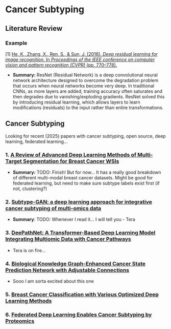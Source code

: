 # Cancer Subtyping

## Literature Review

### Example

[1]
[He, K., Zhang, X., Ren, S., & Sun, J. (2016). *Deep residual learning for image recognition.* In *Proceedings of the IEEE conference on computer vision and pattern recognition (CVPR)* (pp. 770–778).](https://doi.org/10.1109/CVPR.2016.90)

  - **Summary:** ResNet (Residual Network) is a deep convolutional neural network architecture designed to overcome the degradation problem that occurs when neural networks become very deep. In traditional CNNs, as more layers are added, training accuracy often saturates and then degrades due to vanishing/exploding gradients. ResNet solved this by introducing residual learning, which allows layers to learn modifications (residuals) to the input rather than entire transformations.

## Cancer Subtyping 

Looking for recent (2025) papers with cancer subtyping, open source, deep learning, federated learning...

### 1. [A Review of Advanced Deep Learning Methods of Multi-Target Segmentation for Breast Cancer WSIs](https://ieeexplore.ieee.org/stamp/stamp.jsp?arnumber=10979932)

- **Summary:** TODO: Finish! But for now... It has a really good breakdown of different multi-modal breast cancer datasets. Might be good for federated learning, but need to make sure subtype labels exist first (if not, clustering?)

### 2. [Subtype-GAN: a deep learning approach for integrative cancer subtyping of multi-omics data](https://academic.oup.com/bioinformatics/article/37/16/2231/6143031)
- **Summary**: TODO: Whenever I read it... I will tell you - Tera

### 3. [DeePathNet: A Transformer-Based Deep Learning Model Integrating Multiomic Data with Cancer Pathways](https://pubmed.ncbi.nlm.nih.gov/39530738/)
- Tera is on fire...

### 4. [Biological Knowledge Graph-Enhanced Cancer State Prediction Network with Adjustable Connections](https://academic.oup.com/bioinformatics/article/39/9/btad570/7273783)
- Sooo I am sorta excited about this one
  
### 5. [Breast Cancer Classification with Various Optimized Deep Learning Methods](https://pmc.ncbi.nlm.nih.gov/articles/PMC12293705/#sec1-diagnostics-15-01751)

### 6. [Federated Deep Learning Enables Cancer Subtyping by Proteomics](https://pubmed.ncbi.nlm.nih.gov/40488620/)
